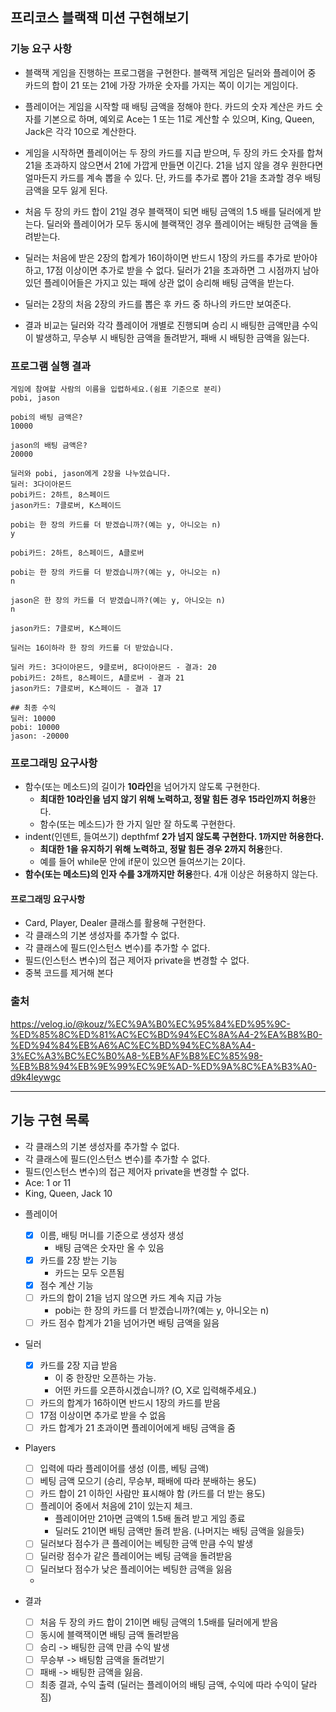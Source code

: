 ## 프리코스 블랙잭 미션 구현해보기

### 기능 요구 사항
- 블랙잭 게임을 진행하는 프로그램을 구현한다. 블랙잭 게임은 딜러와 플레이어 중 카드의 합이 21 또는 21에 가장 가까운 숫자를 가지는 쪽이 이기는 게임이다.

- 플레이어는 게임을 시작할 때 배팅 금액을 정해야 한다. 카드의 숫자 계산은 카드 숫자를 기본으로 하며, 예외로 Ace는 1 또는 11로 계산할 수 있으며, King, Queen, Jack은 각각 10으로 계산한다.

- 게임을 시작하면 플레이어는 두 장의 카드를 지급 받으며, 두 장의 카드 숫자를 합쳐 21을 초과하지 않으면서 21에 가깝게 만들면 이긴다. 21을 넘지 않을 경우 원한다면 얼마든지 카드를 계속 뽑을 수 있다. 단, 카드를 추가로 뽑아 21을 초과할 경우 배팅 금액을 모두 잃게 된다.

- 처음 두 장의 카드 합이 21일 경우 블랙잭이 되면 배팅 금액의 1.5 배를 딜러에게 받는다. 딜러와 플레이어가 모두 동시에 블랙잭인 경우 플레이어는 배팅한 금액을 돌려받는다.

- 딜러는 처음에 받은 2장의 합계가 16이하이면 반드시 1장의 카드를 추가로 받아야 하고, 17점 이상이면 추가로 받을 수 없다. 딜러가 21을 초과하면 그 시점까지 남아 있던 플레이어들은 가지고 있는 패에 상관 없이 승리해 배팅 금액을 받는다.

- 딜러는 2장의 처음 2장의 카드를 뽑은 후 카드 중 하나의 카드만 보여준다.

- 결과 비교는 딜러와 각각 플레이어 개별로 진행되며 승리 시 배팅한 금액만큼 수익이 발생하고, 무승부 시 배팅한 금액을 돌려받거, 패배 시 배팅한 금액을 잃는다.


### 프로그램 실행 결과
```
게임에 참여할 사람의 이름을 입렵하세요.(쉼표 기준으로 분리)
pobi, jason

pobi의 배팅 금액은?
10000

jason의 배팅 금액은?
20000

딜러와 pobi, jason에게 2장을 나누었습니다.
딜러: 3다이아몬드
pobi카드: 2하트, 8스페이드
jason카드: 7클로버, K스페이드

pobi는 한 장의 카드를 더 받겠습니까?(예는 y, 아니오는 n)
y

pobi카드: 2하트, 8스페이드, A클로버

pobi는 한 장의 카드를 더 받겠습니까?(예는 y, 아니오는 n)
n

jason은 한 장의 카드를 더 받겠습니까?(예는 y, 아니오는 n)
n

jason카드: 7클로버, K스페이드

딜러는 16이하라 한 장의 카드를 더 받았습니다.

딜러 카드: 3다이아몬드, 9클로버, 8다이아몬드 - 결과: 20
pobi카드: 2하트, 8스페이드, A클로버 - 결과 21
jason카드: 7클로버, K스페이드 - 결과 17

## 최종 수익
딜러: 10000
pobi: 10000
jason: -20000
```

### 프로그래밍 요구사항
- 함수(또는 메소드)의 길이가 **10라인**을 넘어가지 않도록 구현한다.
    - **최대한 10라인을 넘지 않기 위해 노력하고, 정말 힘든 경우 15라인까지 허용**한다.
    - 함수(또는 메소드)가 한 가지 일만 잘 하도록 구현한다.
- indent(인덴트, 들여쓰기) depthfmf **2가 넘지 않도록 구현한다. 1까지만 허용한다.**
    - **최대한 1을 유지하기 위해 노력하고, 정말 힘든 경우 2까지 허용**한다.
    - 예를 들어 while문 안에 if문이 있으면 들여쓰기는 2이다.
- **함수(또는 메소드)의 인자 수를 3개까지만 허용**한다. 4개 이상은 허용하지 않는다.

#### 프로그래밍 요구사항
- Card, Player, Dealer 클래스를 활용해 구현한다.
- 각 클래스의 기본 생성자를 추가할 수 없다.
- 각 클래스에 필드(인스턴스 변수)를 추가할 수 없다.
- 필드(인스턴스 변수)의 접근 제어자 private을 변경할 수 없다.
- 중복 코드를 제거해 본다

### 출처
https://velog.io/@kouz/%EC%9A%B0%EC%95%84%ED%95%9C-%ED%85%8C%ED%81%AC%EC%BD%94%EC%8A%A4-2%EA%B8%B0-%ED%94%84%EB%A6%AC%EC%BD%94%EC%8A%A4-3%EC%A3%BC%EC%B0%A8-%EB%AF%B8%EC%85%98-%EB%B8%94%EB%9E%99%EC%9E%AD-%ED%9A%8C%EA%B3%A0-d9k4leywgc

-----

## 기능 구현 목록

- 각 클래스의 기본 생성자를 추가할 수 없다.
- 각 클래스에 필드(인스턴스 변수)를 추가할 수 없다.
- 필드(인스턴스 변수)의 접근 제어자 private을 변경할 수 없다.
- Ace: 1 or 11
- King, Queen, Jack 10

* 플레이어
  - [x] 이름, 배팅 머니를 기준으로 생성자 생성
    * 배팅 금액은 숫자만 올 수 있음
  - [x] 카드를 2장 받는 기능
    * 카드는 모두 오픈됨
  - [x] 점수 계산 기능
  - [ ] 카드의 합이 21을 넘지 않으면 카드 계속 지급 가능
    * pobi는 한 장의 카드를 더 받겠습니까?(예는 y, 아니오는 n)
  - [ ] 카드 점수 합계가 21을 넘어가면 배팅 금액을 잃음

* 딜러
  - [x] 카드를 2장 지급 받음
    * 이 중 한장만 오픈하는 가능.
    * 어떤 카드를 오픈하시겠습니까? (O, X로 입력해주세요.)
  - [ ] 카드의 합계가 16하이면 반드시 1장의 카드를 받음
  - [ ] 17점 이상이면 추가로 받을 수 없음
  - [ ] 카드 합계가 21 초과이면 플레이어에게 배팅 금액을 줌

* Players
  - [ ] 입력에 따라 플레이어를 생성 (이름, 베팅 금액)
  - [ ] 베팅 금액 모으기 (승리, 무승부, 패배에 따라 분배하는 용도)
  - [ ] 카드 합이 21 이하인 사람만 표시해야 함 (카드를 더 받는 용도)
  - [ ] 플레이어 중에서 처음에 21이 있는지 체크.
    * 플레이어만 21아면 금액의 1.5배 돌려 받고 게임 종료
    * 딜러도 21이면 배팅 금액만 돌려 받음. (나머지는 배팅 금액을 잃을듯)
  - [ ] 딜러보다 점수가 큰 플레이어는 베팅한 금액 만큼 수익 발생
  - [ ] 딜러랑 점수가 같은 플레이어는 베팅 금액을 돌려받음
  - [ ] 딜러보다 점수가 낮은 플레이어는 베팅한 금액을 잃음
  - 

* 결과
  - [ ] 처음 두 장의 카드 합이 21이면 배팅 금액의 1.5배를 딜러에게 받음
  - [ ] 동시에 블랙잭이면 배팅 금액 돌려받음
  - [ ] 승리 -> 배팅한 금액 만큼 수익 발생
  - [ ] 무승부 -> 배팅함 금액을 돌려받기
  - [ ] 패배 -> 배팅한 금액을 잃음.
  - [ ] 최종 결과, 수익 출력 (딜러는 플레이어의 배팅 금액, 수익에 따라 수익이 달라짐)